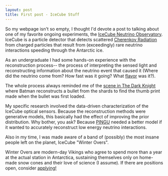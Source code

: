 ```yaml
---
layout: post
title: First post - IceCube Stuff
---
```

So my webpage isn't so empty, I thought I'd devote a post to talking about one of my favorite ongoing experiments, the [IceCube Neutrino Observatory](https://icecube.wisc.edu/).  IceCube is a particle detector that detects scattered [Cherenkov Radiation](https://en.wikipedia.org/wiki/Cherenkov_radiation) from charged particles that result from (exceedingly) rare neutrino interactions speeding through the Antarctic ice.

As an undergraduate I had some hands-on experience with the reconstruction process-- the process of interpreting the sensed light and reconstructing information about the neutrino event that caused it (Where did the neutrino come from? How fast was it going? What [flavor](https://en.wikipedia.org/wiki/Flavour_%28particle_physics%29) was it?).

The whole process always reminded me of the [scene in The Dark Knight](https://www.youtube.com/watch?v=30Ddn5e598Y) where Batman reconstructs a bullet from the shards to find the thumb print made when the bullet was first loaded.

My specific research involved the data-driven characterization of the IceCube optical sensors.  Because the reconstruction methods were generative models, this basically had the effect of improving the prior distribution.  Why bother, you ask? Because [PINGU](http://icecube.wisc.edu/news/view/186) needed a better model if it wanted to accurately reconstruct low energy neutrino interactions.

Also in my time, I was made aware of a band of (possibly) the most insane people left on the planet, IceCube "Winter Overs".

Winter Overs are modern-day Vikings who agree to spend more than a year at the actual station in Antarctica, sustaining themselves only on home-made snow cones and their love of science (I assume).  If there are positions open, consider [applying!](https://icecube.wisc.edu/jobs/show/winter_over_pos)
